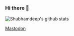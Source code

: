 ### Hi there 👋

![Shubhamdeep's github stats](https://github-readme-stats.vercel.app/api?username=nicolasnoble&show_icons=true&hide_border=true)

<a rel="me" href="https://mastodon.world/@nicolas_noble">Mastodon</a>
